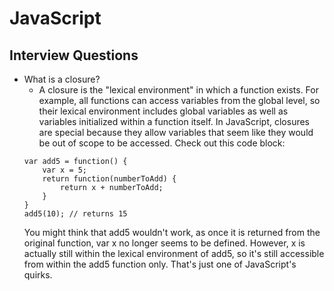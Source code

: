 # JavaScript

## Interview Questions

* What is a closure?
	* A closure is the "lexical environment" in which a function exists. For example, all functions can access variables from the global level, so their lexical environment includes global variables as well as variables initialized within a function itself. In JavaScript, closures are special because they allow variables that seem like they would be out of scope to be accessed. Check out this code block:
	```
	var add5 = function() {
		var x = 5;
		return function(numberToAdd) {
			return x + numberToAdd;
		}
	}
	add5(10); // returns 15
	```
	You might think that add5 wouldn't work, as once it is returned from the original function, var x no longer seems to be defined. However, x is actually still within the lexical environment of add5, so it's still accessible from within the add5 function only. That's just one of JavaScript's quirks.